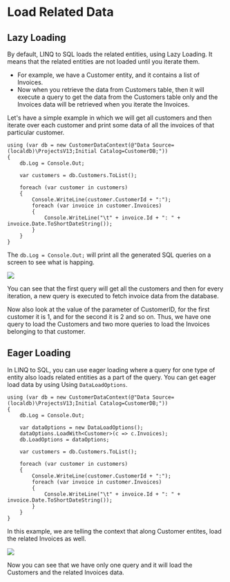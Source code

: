# Load Related Data

## Lazy Loading

By default, LINQ to SQL loads the related entities, using Lazy Loading. It means that the related entities are not loaded until you iterate them. 

 - For example, we have a Customer entity, and it contains a list of Invoices. 
 - Now when you retrieve the data from Customers table, then it will execute a query to get the data from the Customers table only and the Invoices data will be retrieved when you iterate the Invoices.  

Let's have a simple example in which we will get all customers and then iterate over each customer and print some data of all the invoices of that particular customer. 

```charp
using (var db = new CustomerDataContext(@"Data Source=(localdb)\ProjectsV13;Initial Catalog=CustomerDB;"))
{
    db.Log = Console.Out;

    var customers = db.Customers.ToList();

    foreach (var customer in customers)
    {
        Console.WriteLine(customer.CustomerId + ":");
        foreach (var invoice in customer.Invoices)
        {
            Console.WriteLine("\t" + invoice.Id + ": " + invoice.Date.ToShortDateString());
        }
    }
}
```

The `db.Log = Console.Out;` will print all the generated SQL queries on a screen to see what is happing.

<img src="https://raw.githubusercontent.com/zzzprojects/LinqToSql-Tutorial/master/docs/images/include1.png">


You can see that the first query will get all the customers and then for every iteration, a new query is executed to fetch invoice data from the database.

Now also look at the value of the parameter of CustomerID, for the first customer it is 1, and for the second it is 2 and so on. Thus, we have one query to load the Customers and two more queries to load the Invoices belonging to that customer.

## Eager Loading

In LINQ to SQL, you can use eager loading where a query for one type of entity also loads related entities as a part of the query. You can get eager load data by using Using `DataLoadOptions`.

```charp
using (var db = new CustomerDataContext(@"Data Source=(localdb)\ProjectsV13;Initial Catalog=CustomerDB;"))
{
    db.Log = Console.Out;

    var dataOptions = new DataLoadOptions();
    dataOptions.LoadWith<Customer>(c => c.Invoices);
    db.LoadOptions = dataOptions;

    var customers = db.Customers.ToList();

    foreach (var customer in customers)
    {
        Console.WriteLine(customer.CustomerId + ":");
        foreach (var invoice in customer.Invoices)
        {
            Console.WriteLine("\t" + invoice.Id + ": " + invoice.Date.ToShortDateString());
        }
    }
}
```
In this example, we are telling the context that along Customer entites, load the related Invoices as well.

<img src="https://raw.githubusercontent.com/zzzprojects/LinqToSql-Tutorial/master/docs/images/include2.png">

Now you can see that we have only one query and it will load the Customers and the related Invoices data.
